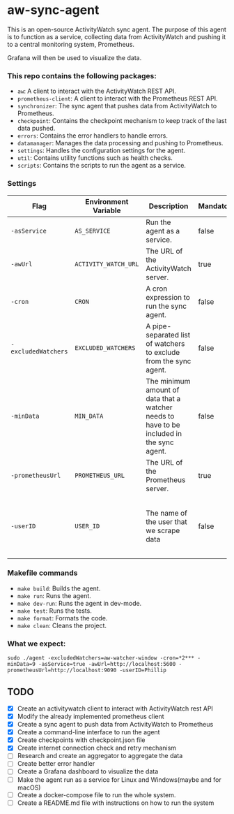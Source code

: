 # aw-sync-agent

This is an open-source ActivityWatch sync agent. The purpose of this agent is to function as a service, collecting data from ActivityWatch and pushing it to a central monitoring system, Prometheus. 

Grafana will then be used to visualize the data.



### This repo contains the following packages:

- `aw`: A client to interact with the ActivityWatch REST API.
- `prometheus-client`: A client to interact with the Prometheus REST API.
- `synchronizer`: The sync agent that pushes data from ActivityWatch to Prometheus.
- `checkpoint`: Contains the checkpoint mechanism to keep track of the last data pushed.
- `errors`: Contains the error handlers to handle errors.
- `datamanager`: Manages the data processing and pushing to Prometheus.
- `settings`: Handles the configuration settings for the agent.
- `util`: Contains utility functions such as health checks.
- `scripts`: Contains the scripts to run the agent as a service.


### Settings

| Flag                | Environment Variable | Description                                                                               | Mandatory | Default                                           |
|---------------------|----------------------|-------------------------------------------------------------------------------------------|-----------|---------------------------------------------------|
| `-asService`        | `AS_SERVICE`         | Run the agent as a service.                                                               | false     | false                                             |
| `-awUrl`            | `ACTIVITY_WATCH_URL` | The URL of the ActivityWatch server.                                                      | true      | -                                                 |
| `-cron`             | `CRON`               | A cron expression to run the sync agent.                                                  | false     | Every 5 minutes                                   |
| `-excludedWatchers` | `EXCLUDED_WATCHERS`  | A pipe-separated list of watchers to exclude from the sync agent.                         | false     | -                                                 |
| `-minData`          | `MIN_DATA`           | The minimum amount of data that a watcher needs to have to be included in the sync agent. | false     | 5                                                 |
| `-prometheusUrl`    | `PROMETHEUS_URL`     | The URL of the Prometheus server.                                                         | true      | -                                                 |
| `-userID`           | `USER_ID`            | The name of the user that we scrape data                                                  | false     | The name of the computer otherwise a generated id |


### Makefile commands

- `make build`: Builds the agent.
- `make run`: Runs the agent.
- `make dev-run`: Runs the agent in dev-mode.
- `make test`: Runs the tests.
- `make format`: Formats the code.
- `make clean`: Cleans the project.

### What we expect:

    sudo ./agent -excludedWatchers=aw-watcher-window -cron=*2*** -minData=9 -asService=true -awUrl=http://localhost:5600 -prometheusUrl=http://localhost:9090 -userID=Phillip

## TODO

- [x] Create an activitywatch client to interact with ActivityWatch rest API
- [x] Modify the already implemented prometheus client
- [x] Create a sync agent to push data from ActivityWatch to Prometheus
- [x] Create a command-line interface to run the agent
- [x] Create checkpoints with checkpoint.json file
- [x] Create internet connection check and retry mechanism
- [ ] Research and create an aggregator to aggregate the data
- [ ] Create better error handler
- [ ] Create a Grafana dashboard to visualize the data
- [ ] Make the agent run as a service for Linux and Windows(maybe and for macOS)
- [ ] Create a docker-compose file to run the whole system.
- [ ] Create a README.md file with instructions on how to run the system